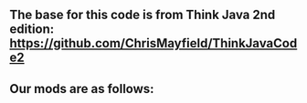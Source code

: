 ## The base for this code is from Think Java 2nd edition: https://github.com/ChrisMayfield/ThinkJavaCode2

## Our mods are as follows:


